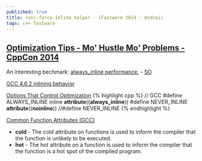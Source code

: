 ```yaml
---
published: true
title: (un)-force-inline helper - (Fastware 2014 - Andrei)
tags: c++ fastware
---
```

## [Optimization Tips - Mo' Hustle Mo' Problems - CppCon 2014](https://www.youtube.com/watch?v=Qq_WaiwzOtI)

An interesting bechmark: [always_inline performance.](https://indico.cern.ch/event/386232/sessions/159923/attachments/771039/1057534/always_inline_performance.pdf) - [SO](https://stackoverflow.com/a/48212527/51386)

[GCC 4.6.2 inlining behavior](https://stackoverflow.com/questions/23199385/gcc-4-6-2-inlining-behavior)

[Options That Control Optimization](https://gcc.gnu.org/onlinedocs/gcc/Optimize-Options.html)
{% highlight cpp %}
// GCC
#define ALWAYS_INLINE inline __attribute__((__always_inline__))
#define NEVER_INLINE         __attribute__((__noinline__))
//#define NEVER_INLINE
{% endhighlight %}

[Common Function Attributes (GCC)](https://gcc.gnu.org/onlinedocs/gcc/Common-Function-Attributes.html#Common-Function-Attributes)
- **cold** - The cold attribute on functions is used to inform the compiler that the function is unlikely to be executed.
- **hot** - The hot attribute on a function is used to inform the compiler that the function is a hot spot of the compiled program.

